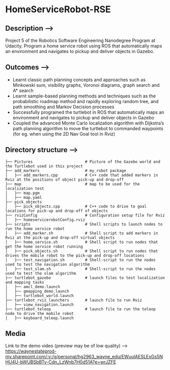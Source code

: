 # HomeServiceRobot-RSE

## Description -->
Project 5 of the Robotics Software Engineering Nanodegree Program at Udacity. Program a home service robot using ROS that automatically maps an environment and navigates to pickup and deliver objects in Gazebo. 

## Outcomes -->

- Learnt classic path planning concepts and approaches such as Minkowski sum, visibility graphs, Voronoi diagrams, graph search and A* search
- Learnt sample-based planning methods and techniques such as the probabilistic roadmap method and rapidly exploring random tree, and path smoothing and Markov Decision processes 
- Successfully programed the turtlebot in ROS that automatically maps an environment and navigates to pickup and deliver objects in Gazebo 
- Coupled the advanced Monte Carlo localization algorithm with Dijkstra’s path planning algorithm to move the turtlebot to commanded waypoints (for eg. when using the 2D Nav Goal tool in Rviz)

## Directory structure -->

    ├── Pictures                       # Picture of the Gazebo world and the Turtlebot used in this project 
    ├── add_markers                    # my_robot package                   
    │   ├── add_markers.cpp            # C++ code that added markers in Rviz at the positions of object pick-up and drop-off
    ├── map                            # map to be used for the localization test 
    │   ├── map.pgm                     
    │   ├── map.yaml
    ├── pick_objects                   
    │   ├── pick_objects.cpp           # C++ code to drive to goal locations for pick-up and drop-off of objects
    ├── rvizConfig                     # Configuration setup file for Rviz
    │   ├── homeservicerobotConfig.rviz 
    ├── scripts                        # Shell scripts to launch nodes to run the home service robot
    │   ├── add_marker.sh              # Shell script to add markers in Rviz at the pick-up and drop-off virtual objects
    │   ├── home_service.sh            # Shell script to run nodes that get the home service robot running
    │   ├── pick_objects.sh            # Shell script to run nodes that drives the mobile robot to the pick-up and drop-off locations
    │   ├── test_navigation.sh         # Shell-script to run the nodes used to test the navigation algorithm 
    │   ├── test_slam.sh               # Shell-script to run the nodes used to test the slam algorithm
    ├── turtlebot_gazebo               # launch files to test localization and mapping tasks
    │   ├── amcl_demo.launch                   
    │   ├── gmapping_demo.launch       
    │   ├── turtlebot_world.launch
    ├── turtlebot_rviz_launchers       # launch file to run Rviz
    │   ├── view_navigation.launch     
    ├── turtlebot_teleop               # launch file to run the teleop node to drive the mobile robot
    │   ├── keyboard_teleop.launch     
    
## Media

Link to the demo video (preview may be of low quality) --> https://waynestateprod-my.sharepoint.com/:v:/g/personal/hg2963_wayne_edu/EWuulAESLExGs5NHU4U-bWUBSbBTy-Cdn_LzWnb7H0d51A?e=wrJZFE



